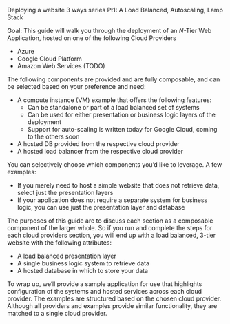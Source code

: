 
Deploying a website 3 ways series Pt1: A Load Balanced, Autoscaling, Lamp Stack


Goal:
This guide will walk you through the deployment of an *N*-Tier Web Application, hosted on one of the following Cloud Providers

* Azure
* Google Cloud Platform
* Amazon Web Services (TODO)


The following components are provided and are fully composable, and can be selected based on your preference and need:

* A compute instance (VM) example that offers the following features:
    - Can be standalone or part of a load balanced set of systems 
    - Can be used for either presentation or business logic layers of the deployment
    - Support for auto-scaling is written today for Google Cloud, coming to the others soon
* A hosted DB provided from the respective cloud provider
* A hosted load balancer from the respective cloud provider


You can selectively choose which components you’d like to leverage. A few examples:
 - If you merely need to host a simple website that does not retrieve data, select just the presentation layers
 - If your application does not require a separate system for business logic, you can use just the presentation layer and database
 
 The purposes of this guide are to discuss each section as a composable component of the larger whole. So if you run and complete the steps for each cloud providers section, you will end up with a load balanced, 3-tier website with the following attributes:
 - A load balanced presentation layer
 - A single business logic system to retrieve data
 - A hosted database in which to store your data

To wrap up, we’ll provide a sample application for use that highlights configuration of the systems and hosted services across each cloud provider. 
The examples are structured based on the chosen cloud provider. Although all providers and examples provide similar functionality, they are matched to a single cloud provider.